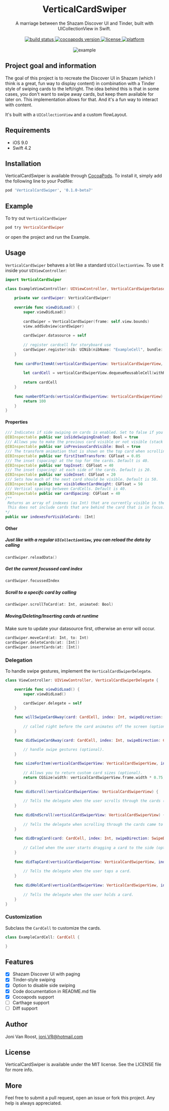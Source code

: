 <h1 align="center"> VerticalCardSwiper </h1>

<div align="center">
    A marriage between the Shazam Discover UI and Tinder, built with UICollectionView in Swift.
</div>

<br />

<div align="center">
    <!-- build status -->
    <a href="https://travis-ci.org/JoniVR/VerticalCardSwiper">
        <img src="https://travis-ci.org/JoniVR/VerticalCardSwiper.svg?branch=master"  alt="build status"/>
    </a>
    <!-- version -->
    <a href="https://cocoapods.org/pods/VerticalCardSwiper">
        <img src="https://img.shields.io/cocoapods/v/VerticalCardSwiper.svg?style=flat"  alt="cocoapods version"/>
    </a>
    <!-- license -->
    <a href="https://cocoapods.org/pods/VerticalCardSwiper">
        <img src="https://img.shields.io/cocoapods/l/VerticalCardSwiper.svg?style=flat"  alt="license"/>
    </a>
    <!-- platform -->
    <a href="https://cocoapods.org/pods/VerticalCardSwiper">
        <img src="https://img.shields.io/cocoapods/p/VerticalCardSwiper.svg?style=flat?"  alt="platform"/>
    </a>
</div>

<br />
  
<div align="center">
  <img src="./example.gif" alt="example"/>
</div>

## Project goal and information
The goal of this project is to recreate the Discover UI in Shazam (which I think is a great, fun way to display content) in combination with a Tinder style of swiping cards to the left/right.
The idea behind this is that in some cases, you don't want to swipe away cards, but keep them available for later on. This implementation allows for that. And it's a fun way to interact with content.

It's built with a `UICollectionView` and a custom flowLayout.

## Requirements
* iOS 9.0
* Swift 4.2

## Installation
VerticalCardSwiper is available through [CocoaPods](https://cocoapods.org). To install
it, simply add the following line to your Podfile:

```ruby
pod 'VerticalCardSwiper', '0.1.0-beta7'
```

## Example
To try out `VerticalCardSwiper`

```ruby
pod try VerticalCardSwiper
```

or open the project and run the Example.

## Usage
`VerticalCardSwiper` behaves a lot like a standard `UICollectionView`. 
To use it inside your `UIViewController`:

```swift
import VerticalCardSwiper

class ExampleViewController: UIViewController, VerticalCardSwiperDatasource {
    
    private var cardSwiper: VerticalCardSwiper!
    
    override func viewDidLoad() {
        super.viewDidLoad()
        
        cardSwiper = VerticalCardSwiper(frame: self.view.bounds)
        view.addSubview(cardSwiper)
        
        cardSwiper.datasource = self
        
        // register cardcell for storyboard use
        cardSwiper.register(nib: UINib(nibName: "ExampleCell", bundle: nil), forCellWithReuseIdentifier: "ExampleCell")
    }
    
    func cardForItemAt(verticalCardSwiperView: VerticalCardSwiperView, cardForItemAt index: Int) -> CardCell {
        
        let cardCell = verticalCardSwiperView.dequeueReusableCell(withReuseIdentifier: "ExampleCell", for: index) as! ExampleCardCell
                
        return cardCell
    }
    
    func numberOfCards(verticalCardSwiperView: VerticalCardSwiperView) -> Int {
        return 100
    }
}
```

#### Properties
```swift
/// Indicates if side swiping on cards is enabled. Set to false if you don't want side swiping. Default is `true`.
@IBInspectable public var isSideSwipingEnabled: Bool = true
/// Allows you to make the previous card visible or not visible (stack effect). Default is `true`.
@IBInspectable public var isPreviousCardVisible: Bool = true
/// The transform animation that is shown on the top card when scrolling through the cards. Default is 0.05.
@IBInspectable public var firstItemTransform: CGFloat = 0.05
/// The inset (spacing) at the top for the cards. Default is 40.
@IBInspectable public var topInset: CGFloat = 40
/// The inset (spacing) at each side of the cards. Default is 20.
@IBInspectable public var sideInset: CGFloat = 20
/// Sets how much of the next card should be visible. Default is 50.
@IBInspectable public var visibleNextCardHeight: CGFloat = 50
/// Vertical spacing between CardCells. Default is 40.
@IBInspectable public var cardSpacing: CGFloat = 40
/** 
 Returns an array of indexes (as Int) that are currently visible in the `VerticalCardSwiperView`.
 This does not include cards that are behind the card that is in focus.
*/
public var indexesForVisibleCards: [Int]
```

#### Other
##### Just like with a regular `UICollectionView`, you can reload the data by calling
```swift
cardSwiper.reloadData()
```

##### Get the current focussed card index
```swift
cardSwiper.focussedIndex
```

##### Scroll to a specifc card by calling
```swift
cardSwiper.scrollToCard(at: Int, animated: Bool)
```

##### Moving/Deleting/Inserting cards at runtime
Make sure to update your datasource first, otherwise an error will occur.
```swift
cardSwiper.moveCard(at: Int, to: Int)
cardSwiper.deleteCards(at: [Int])
cardSwiper.insertCards(at: [Int])
```

### Delegation
To handle swipe gestures, implement the `VerticalCardSwiperDelegate`.

```swift
class ViewController: UIViewController, VerticalCardSwiperDelegate {

    override func viewDidLoad() {
        super.viewDidLoad()

        cardSwiper.delegate = self
    }
    
    func willSwipeCardAway(card: CardCell, index: Int, swipeDirection: CellSwipeDirection) {
    
        // called right before the card animates off the screen (optional).
    }

    func didSwipeCardAway(card: CardCell, index: Int, swipeDirection: CellSwipeDirection) {

        // handle swipe gestures (optional).
    }
    
    func sizeForItem(verticalCardSwiperView: VerticalCardSwiperView, index: Int) -> CGSize {
    
        // Allows you to return custom card sizes (optional).
        return CGSize(width: verticalCardSwiperView.frame.width * 0.75, height: verticalCardSwiperView.frame.height * 0.75)
    }
    
    func didScroll(verticalCardSwiperView: VerticalCardSwiperView) {
    
        // Tells the delegate when the user scrolls through the cards (optional).
    }
    
    func didEndScroll(verticalCardSwiperView: VerticalCardSwiperView) {
    
        // Tells the delegate when scrolling through the cards came to an end.
    }
    
    func didDragCard(card: CardCell, index: Int, swipeDirection: SwipeDirection) {
    
        // Called when the user starts dragging a card to the side (optional).
    }
    
    func didTapCard(verticalCardSwiperView: VerticalCardSwiperView, index: Int) {
    
        // Tells the delegate when the user taps a card.
    }
    
    func didHoldCard(verticalCardSwiperView: VerticalCardSwiperView, index: Int, state: UIGestureRecognizer.State) {
    
        // Tells the delegate when the user holds a card.
    }
}
```

### Customization
Subclass the `CardCell` to customize the cards.
```swift
class ExampleCardCell: CardCell {

} 
```

## Features
- [x] Shazam Discover UI with paging
- [x] Tinder-style swiping
- [x] Option to disable side swiping
- [x] Code documentation in README.md file
- [x] Cocoapods support
- [ ] Carthage support
- [ ] Diff support

## Author
Joni Van Roost, joni.VR@hotmail.com

## License
VerticalCardSwiper is available under the MIT license. See the LICENSE file for more info.

## More
Feel free to submit a pull request, open an issue or fork this project. Any help is always appreciated.
